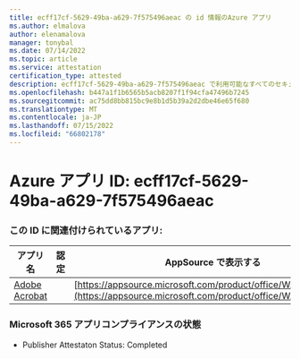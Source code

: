 ```yaml
---
title: ecff17cf-5629-49ba-a629-7f575496aeac の id 情報のAzure アプリ
ms.author: elmalova
author: elenamalova
manager: tonybal
ms.date: 07/14/2022
ms.topic: article
ms.service: attestation
certification_type: attested
description: ecff17cf-5629-49ba-a629-7f575496aeac で利用可能なすべてのセキュリティとコンプライアンス情報。
ms.openlocfilehash: b447a1f1b6565b5acb8207f1f94cfa47496b7245
ms.sourcegitcommit: ac75dd8bb815bc9e8b1d5b39a2d2dbe46e65f680
ms.translationtype: MT
ms.contentlocale: ja-JP
ms.lasthandoff: 07/15/2022
ms.locfileid: "66802178"
---
```

# <a name="azure-app-id-ecff17cf-5629-49ba-a629-7f575496aeac"></a>Azure アプリ ID: ecff17cf-5629-49ba-a629-7f575496aeac


### <a name="apps-associated-with-this-id"></a>この ID に関連付けられているアプリ:
| **アプリ名** | **認定** | **AppSource で表示する** |
|--------------|---------------|-----------------------|
| [Adobe Acrobat](../forward/WA200002564.md) |  | [https://appsource.microsoft.com/product/office/WA200002564](https://appsource.microsoft.com/product/office/WA200002564) |

### <a name="microsoft-365-app-compliance-status"></a>Microsoft 365 アプリコンプライアンスの状態
- Publisher Attestaton Status: Completed
